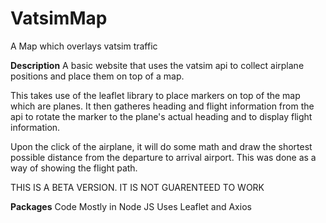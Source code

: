 # VatsimMap
A Map which overlays vatsim traffic

**Description**
A basic website that uses the vatsim api to collect airplane positions and place them on top of a map.

This takes use of the leaflet library to place markers on top of the map which are planes. It then gatheres heading and flight information from the api to rotate the marker to the plane's actual heading and to display flight information. 

Upon the click of the airplane, it will do some math and draw the shortest possible distance from the departure to arrival airport. This was done as a way of showing the flight path.

THIS IS A BETA VERSION. IT IS NOT GUARENTEED TO WORK

**Packages**
Code Mostly in Node JS
Uses Leaflet and Axios
